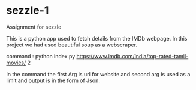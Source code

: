 # sezzle-1
Assignment for sezzle

This is a python app used to fetch details from the IMDb webpage. In this project we had used beautiful soup as a webscraper.

command : python index.py https://www.imdb.com/india/top-rated-tamil-movies/ 2 

In the command the first Arg is url for website and second arg is used as a limit and output is in the form of Json.
